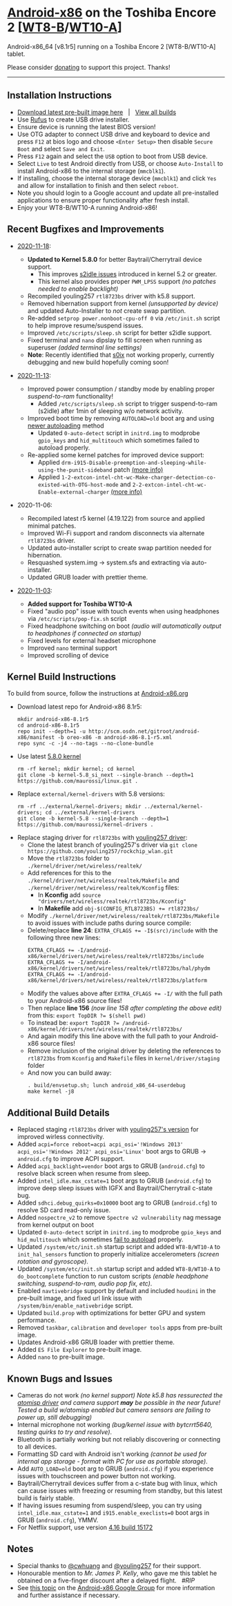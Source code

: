 # [Android-x86](https://www.android-x86.org) on the Toshiba Encore 2 [[WT8-B](https://www.toshiba.ca/productdetailpage.aspx?id=2147499291)/[WT10-A](https://support.dynabook.com/support/staticContentDetail?contentId=4012954)]

Android-x86_64 [v8.1r5] running on a Toshiba Encore 2 [WT8-B/WT10-A] tablet.

Please consider [donating](https://paypal.me/djouija) to support this project. Thanks!

----------------------------------------------------------------------------------

## Installation Instructions

* [Download latest pre-built image here](https://androidfilehost.com/?fid=10763459528675588411) &nbsp; | &nbsp; [View all builds](https://www.androidfilehost.com/?w=files&flid=319636)
* Use [Rufus](https://rufus.ie/) to create USB drive installer.
* Ensure device is running the latest BIOS version!
* Use OTG adapter to connect USB drive and keyboard to device and press `F12` at bios logo and choose `<Enter Setup>` then disable `Secure Boot` and select `Save and Exit`.
* Press `F12` again and select the `USB` option to boot from USB device.
* Select `Live` to test Android directly from USB, or choose `Auto-Install` to install Android-x86 to the internal storage (`mmcblk1`).
* If installing, choose the internal storage device (`mmcblk1`) and click `Yes` and allow for installation to finish and then select `reboot`.
* Note you should login to a Google account and update all pre-installed applications to ensure proper functionality after fresh install.
* Enjoy your WT8-B/WT10-A running Android-x86!


## Recent Bugfixes and Improvements

* [2020-11-18](https://androidfilehost.com/?fid=10763459528675588411):
	* **Updated to Kernel 5.8.0** for better Baytrail/Cherrytrail device support.
		* This improves [s2idle issues](https://lkml.org/lkml/2020/3/29/372) introduced in kernel 5.2 or greater.
		* This kernel also provides proper `PWM_LPSS` support _(no patches needed to enable backlight)_
	* Recompiled youling257 `rtl8723bs` driver with k5.8 support.
	* Removed hibernation support from kernel *(unsupported by device)* and updated Auto-Installer to *not* create swap partition.
	* Re-added `setprop power.nonboot-cpu-off 0` via `/etc/init.sh` script to help improve resume/suspend issues.
	* Improved `/etc/scripts/sleep.sh` script for better s2idle support.
	* Fixed terminal and `nano` dipslay to fill screen when running as superuser *(added terminal line settings)*
	* **Note**: Recently identified that [s0ix](https://01.org/blogs/qwang59/2018/how-achieve-s0ix-states-linux) not working properly, currently debugging and new build hopefully coming soon!

* [2020-11-13](https://androidfilehost.com/?fid=10763459528675583620):
	* Improved power consumption / standby mode by enabling proper *suspend-to-ram* functionality!
		* Added `/etc/scripts/sleep.sh` script to trigger suspend-to-ram (s2idle) after 1min of sleeping w/o network activity.
	* Improved boot time by removing `AUTOLOAD=old` boot arg and using [newer autoloading](https://groups.google.com/g/android-x86/c/5WG0tfojGhU) method
		* Updated `0-auto-detect` script in `initrd.img` to modprobe `gpio_keys` and `hid_multitouch` which sometimes failed to autoload properly.
	* Re-applied some kernel patches for improved device support:
		* Applied `drm-i915-Disable-preemption-and-sleeping-while-using-the-punit-sideband` patch [(more info)](https://www.phoronix.com/forums/forum/software/mobile-linux/1096936-intel-baytrail-cherrytrail-systems-can-now-correctly-hibernate-again-under-linux#post1096999)
		* Applied `1-2-extcon-intel-cht-wc-Make-charger-detection-co-existed-with-OTG-host-mode` and `2-2-extcon-intel-cht-wc-Enable-external-charger` [(more info)](https://lore.kernel.org/patchwork/cover/1040426/)

* 2020-11-06:
	* Recompiled latest r5 kernel (4.19.122) from source and applied minimal patches.
	* Improved Wi-Fi support and random disconnects via alternate `rtl8723bs` driver.
	* Updated auto-installer script to create swap partition needed for hibernation.
	* Resquashed system.img -> system.sfs and extracting via auto-installer.
	* Updated GRUB loader with prettier theme.

* [2020-11-03](https://androidfilehost.com/?fid=10763459528675579498): 
	* **Added support for Toshiba WT10-A**
	* Fixed "audio pop" issue with touch events when using headphones via `/etc/scripts/pop-fix.sh` script
	* Fixed headphone switching on boot _(audio will automatically output to headphones if connected on startup)_ 
	* Fixed levels for external headset microphone
	* Improved `nano` terminal support
	* Improved scrolling of device


## Kernel Build Instructions

To build from source, follow the instructions at [Android-x86.org](https://www.android-x86.org/source.html)

* Download latest repo for Android-x86 8.1r5:
	```
	mkdir android-x86-8.1r5
	cd android-x86-8.1r5
	repo init --depth=1 -u http://scm.osdn.net/gitroot/android-x86/manifest -b oreo-x86 -m android-x86-8.1-r5.xml
	repo sync -c -j4 --no-tags --no-clone-bundle
	```
* Use latest [5.8.0 kernel](https://github.com/maurossi/linux)
	```
	rm -rf kernel; mkdir kernel; cd kernel
	git clone -b kernel-5.8_si_next --single-branch --depth=1 https://github.com/maurossi/linux.git .
	```
* Replace `external/kernel-drivers` with 5.8 versions:
	```
	rm -rf ../external/kernel-drivers; mkdir ../external/kernel-drivers; cd ../external/kernel-drivers
	git clone -b kernel-5.8 --single-branch --depth=1 https://github.com/maurossi/kernel-drivers .
	```
* Replace staging driver for `rtl8723bs` with [youling257 driver](https://github.com/youling257/rockchip_wlan):
	* Clone the latest branch of youling257's driver via `git clone https://github.com/youling257/rockchip_wlan.git`
	* Move the `rtl8723bs` folder to `./kernel/driver/net/wireless/realtek/`
	* Add references for this to the `./kernel/driver/net/wireless/realtek/Makefile` and `./kernel/driver/net/wireless/realtek/Kconfig` files:
		* In **Kconfig** add `source "drivers/net/wireless/realtek/rtl8723bs/Kconfig"`
		* In **Makefile** add `obj-$(CONFIG_RTL8723BS) += rtl8723bs/`
	* Modify `./kernel/driver/net/wireless/realtek/rtl8723bs/Makefile` to avoid issues with include paths during source compile:
	* Delete/replace **line 24**:  `EXTRA_CFLAGS += -I$(src)/include`  with the following three new lines:
	    ```
	    EXTRA_CFLAGS += -I/android-x86/kernel/drivers/net/wireless/realtek/rtl8723bs/include
	    EXTRA_CFLAGS += -I/android-x86/kernel/drivers/net/wireless/realtek/rtl8723bs/hal/phydm
	    EXTRA_CFLAGS += -I/android-x86/kernel/drivers/net/wireless/realtek/rtl8723bs/platform
	    ```
	* Modify the values above after `EXTRA_CFLAGS += -I/` with the full path to your Android-x86 source files!
	* Then replace **line 156** *(now line 158 after completing the above edit)* from this: 
	    `export TopDIR ?= $(shell pwd)`
	* To instead be:
	    `export TopDIR ?= /android-x86/kernel/drivers/net/wireless/realtek/rtl8723bs/`
	* And again modify this line above with the full path to your Android-x86 source files!
	* Remove inclusion of the original driver by deleting the references to `rtl8723bs` from `Kconfig` and `Makefile` files in `kernel/driver/staging` folder
	* And now you can build away:
		```
		. build/envsetup.sh; lunch android_x86_64-userdebug
		make kernel -j8
		```

## Additional Build Details

* Replaced staging `rtl8723bs` driver with [youling257's version](https://github.com/youling257/rockchip_wlan) for improved wirless connectivity.
* Added `acpi=force reboot=acpi acpi_osi='!Windows 2013' acpi_osi='!Windows 2012' acpi_osi='Linux'` boot args to GRUB -> `android.cfg` to improve ACPI support.
* Added `acpi_backlight=vendor` boot args to GRUB (`android.cfg`) to resolve black screen when resume from sleep.
* Added `intel_idle.max_cstate=1` boot args to GRUB (`android.cfg`) to improve deep sleep issues with IGFX and Baytrail/Cherrytrail c-state bug.
* Added `sdhci.debug_quirks=0x10000` boot arg to GRUB (`android.cfg`) to resolve SD card read-only issue.
* Added `nospectre_v2` to remove `Spectre v2 vulnerability` nag message from kernel output on boot
* Updated `0-auto-detect` script in `initrd.img` to modprobe `gpio_keys` and `hid_multitouch` which sometimes [fail to autoload](https://groups.google.com/g/android-x86/c/5WG0tfojGhU) properly.
* Updated `/system/etc/init.sh` startup script and added `WT8-B/WT10-A` to `init_hal_sensors` function to properly initialize accelerometers _(screen rotation and gyroscope)_.
* Updated `/system/etc/init.sh` startup script and added `WT8-B/WT10-A` to `do_bootcomplete` function to run custom scripts _(enable headphone switching, suspend-to-ram, audio pop fix, etc)_.
* Enabled `navtivebridge` support by default and included `houdini` in the pre-built image, and fixed url link issue with `/system/bin/enable_nativebridge` script.
* Updated `build.prop` with optimizations for better GPU and system performance.
* Removed `taskbar`, `calibration` and `developer tools` apps from pre-built image.
* Updates Android-x86 GRUB loader with prettier theme.
* Added `ES File Explorer` to pre-built image.
* Added `nano` to pre-built image.


## Known Bugs and Issues

* Cameras do not work _(no kernel support)_
	_Note k5.8 has ressurected the [atomisp driver](https://www.phoronix.com/scan.php?page=news_item&px=Linux-5.8-Media-Updates) and camera support **may** be possible in the near future!_
	_Tested a build w/atomisp enabled but camera sensors are failing to power up, still debugging)_
* Internal microphone not working _(bug/kernel issue with bytcrrt5640, testing quirks to try and resolve)_.
* Bluetooth is partially working but not reliably discovering or connecting to all devices.
* Formatting SD card with Android isn't working _(cannot be used for internal app storage - format with PC for use as portable storage)_.
* Add `AUTO_LOAD=old` boot arg to GRUB (`android.cfg`) if you experience issues with touchscreen and power button not working.
* Baytrail/Cherrytrail devices suffer from a c-state bug with linux, which can cause issues with freezing or resuming from standby, but this latest build is fairly stable.
* If having issues resuming from suspend/sleep, you can try using `intel_idle.max_cstate=1` and `i915.enable_execlists=0` boot args in GRUB (`android.cfg`), YMMV.	
* For Netflix support, use version [4.16 build 15172](https://netflixhelp.s3.amazonaws.com/netflix-4.16-15172-release.apk)


## Notes

* Special thanks to [@cwhuang](https://github.com/cwhuang) and [@youling257](https://github.com/youling257) for their support.
* Honourable mention to *Mr. James P. Kelly*, who gave me this tablet he obtained on a five-finger discount after a delayed flight. &nbsp; _#RIP_
* See [this topic](https://groups.google.com/forum/#!topic/android-x86/qyCvK176UXA) on the [Android-x86 Google Group](https://groups.google.com/forum/#!forum/android-x86) for more information and further assistance if necessary.
